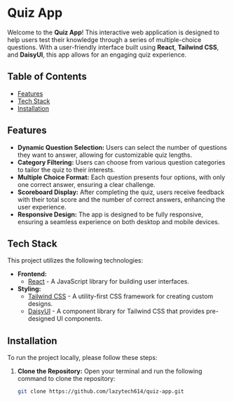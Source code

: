 # Quiz App

Welcome to the **Quiz App**! This interactive web application is designed to help users test their knowledge through a series of multiple-choice questions. With a user-friendly interface built using **React**, **Tailwind CSS**, and **DaisyUI**, this app allows for an engaging quiz experience.

## Table of Contents

- [Features](#features)
- [Tech Stack](#tech-stack)
- [Installation](#installation)

## Features

- **Dynamic Question Selection:** Users can select the number of questions they want to answer, allowing for customizable quiz lengths.
- **Category Filtering:** Users can choose from various question categories to tailor the quiz to their interests.
- **Multiple Choice Format:** Each question presents four options, with only one correct answer, ensuring a clear challenge.
- **Scoreboard Display:** After completing the quiz, users receive feedback with their total score and the number of correct answers, enhancing the user experience.
- **Responsive Design:** The app is designed to be fully responsive, ensuring a seamless experience on both desktop and mobile devices.

## Tech Stack

This project utilizes the following technologies:

- **Frontend:** 
  - [React](https://reactjs.org/) - A JavaScript library for building user interfaces.
- **Styling:**
  - [Tailwind CSS](https://tailwindcss.com/) - A utility-first CSS framework for creating custom designs.
  - [DaisyUI](https://daisyui.com/) - A component library for Tailwind CSS that provides pre-designed UI components.

## Installation

To run the project locally, please follow these steps:

1. **Clone the Repository:**
   Open your terminal and run the following command to clone the repository:

   ```bash
   git clone https://github.com/lazytech614/quiz-app.git
